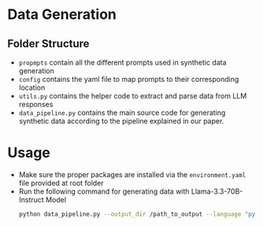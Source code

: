 # Data Generation

## Folder Structure
- `propmpts` contain all the different prompts used in synthetic data generation
- `config` contains the yaml file to map prompts to their corresponding location
- `utils.py` contains the helper code to extract and parse data from LLM responses
- `data_pipeline.py` contains the main source code for generating synthetic data according to the pipeline explained in our paper.

# Usage
- Make sure the proper packages are installed via the `environment.yaml` file provided at root folder
- Run the following command for generating data with Llama-3.3-70B-Instruct Model
  ```bash
  python data_pipeline.py --output_dir /path_to_output --language "python" --data_path /path_to_seed_code --llm_path huggingface/local path to LLM
  ```